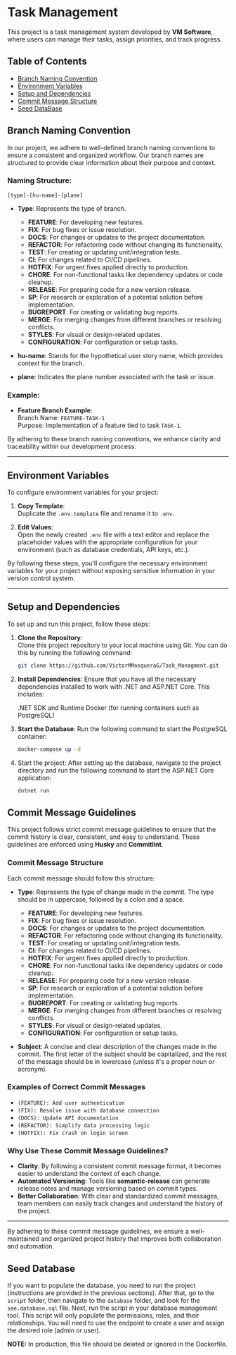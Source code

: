 # Task Management

This project is a task management system developed by **VM Software**, where users can manage their tasks, assign priorities, and track progress.

## Table of Contents
- [Branch Naming Convention](#branch-naming-convention)
- [Environment Variables](#environment-variables)
- [Setup and Dependencies](#setup-and-dependencies)
- [Commit Message Structure](#commit-message-guidelines)
- [Seed DataBase](#seed-database)

## Branch Naming Convention

In our project, we adhere to well-defined branch naming conventions to ensure a consistent and organized workflow. Our branch names are structured to provide clear information about their purpose and context.

### Naming Structure:
`[type]-[hu-name]-[plane]`

- **Type**: Represents the type of branch.
  - **FEATURE**: For developing new features.
  - **FIX**: For bug fixes or issue resolution.
  - **DOCS**: For changes or updates to the project documentation.
  - **REFACTOR**: For refactoring code without changing its functionality.
  - **TEST**: For creating or updating unit/integration tests.
  - **CI**: For changes related to CI/CD pipelines.
  - **HOTFIX**: For urgent fixes applied directly to production.
  - **CHORE**: For non-functional tasks like dependency updates or code cleanup.
  - **RELEASE**: For preparing code for a new version release.
  - **SP**: For research or exploration of a potential solution before implementation.
  - **BUGREPORT**: For creating or validating bug reports.
  - **MERGE**: For merging changes from different branches or resolving conflicts.
  - **STYLES**: For visual or design-related updates.
  - **CONFIGURATION**: For configuration or setup tasks.

- **hu-name**: Stands for the hypothetical user story name, which provides context for the branch.
- **plane**: Indicates the plane number associated with the task or issue.

### Example:
- **Feature Branch Example**:  
  Branch Name: `FEATURE-TASK-1`  
  Purpose: Implementation of a feature tied to task `TASK-1`.

By adhering to these branch naming conventions, we enhance clarity and traceability within our development process.

---

## Environment Variables

To configure environment variables for your project:

1. **Copy Template**:  
   Duplicate the `.env.template` file and rename it to `.env`.

2. **Edit Values**:  
   Open the newly created `.env` file with a text editor and replace the placeholder values with the appropriate configuration for your environment (such as database credentials, API keys, etc.).

By following these steps, you'll configure the necessary environment variables for your project without exposing sensitive information in your version control system.

---

## Setup and Dependencies

To set up and run this project, follow these steps:

1. **Clone the Repository**:  
   Clone this project repository to your local machine using Git. You can do this by running the following command:

   ```bash
   git clone https://github.com/VictorMMosqueraG/Task_Managment.git
    ```

2. **Install Dependencies**:
Ensure that you have all the necessary dependencies installed to work with .NET and ASP.NET Core. This includes:

    .NET SDK and Runtime
    Docker (for running containers such as PostgreSQL)

3. **Start the Database**:
Run the following command to start the PostgreSQL container:

    ```bash
    docker-compose up -d
    ```

4. Start the project:
After setting up the database, navigate to the project directory and run the following command to start the ASP.NET Core application:

    ```bash
    dotnet run
    ```
## Commit Message Guidelines

This project follows strict commit message guidelines to ensure that the commit history is clear, consistent, and easy to understand. These guidelines are enforced using **Husky** and **Commitlint**.

### Commit Message Structure

Each commit message should follow this structure:


- **Type**: Represents the type of change made in the commit. The type should be in uppercase, followed by a colon and a space.
  - **FEATURE**: For developing new features.
  - **FIX**: For bug fixes or issue resolution.
  - **DOCS**: For changes or updates to the project documentation.
  - **REFACTOR**: For refactoring code without changing its functionality.
  - **TEST**: For creating or updating unit/integration tests.
  - **CI**: For changes related to CI/CD pipelines.
  - **HOTFIX**: For urgent fixes applied directly to production.
  - **CHORE**: For non-functional tasks like dependency updates or code cleanup.
  - **RELEASE**: For preparing code for a new version release.
  - **SP**: For research or exploration of a potential solution before implementation.
  - **BUGREPORT**: For creating or validating bug reports.
  - **MERGE**: For merging changes from different branches or resolving conflicts.
  - **STYLES**: For visual or design-related updates.
  - **CONFIGURATION**: For configuration or setup tasks.

- **Subject**: A concise and clear description of the changes made in the commit. The first letter of the subject should be capitalized, and the rest of the message should be in lowercase (unless it's a proper noun or acronym).

### Examples of Correct Commit Messages

- `(FEATURE): Add user authentication`
- `(FIX): Resolve issue with database connection`
- `(DOCS): Update API documentation`
- `(REFACTOR): Simplify data processing logic`
- `(HOTFIX): Fix crash on login screen`

### Why Use These Commit Message Guidelines?

- **Clarity**: By following a consistent commit message format, it becomes easier to understand the context of each change.
- **Automated Versioning**: Tools like **semantic-release** can generate release notes and manage versioning based on commit types.
- **Better Collaboration**: With clear and standardized commit messages, team members can easily track changes and understand the history of the project.

---

By adhering to these commit message guidelines, we ensure a well-maintained and organized project history that improves both collaboration and automation.

## Seed Database
If you want to populate the database, you need to run the project (instructions are provided in the previous sections). After that, go to the `script` folder, then navigate to the `database` folder, and look for the `see.database.sql` file. Next, run the script in your database management tool. This script will only populate the permissions, roles, and their relationships. You will need to use the endpoint to create a user and assign the desired role (admin or user).

**NOTE:** In production, this file should be deleted or ignored in the Dockerfile.